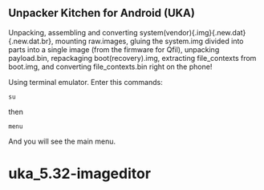 ## Unpacker Kitchen for Android (UKA)

 Unpacking, assembling and converting system(vendor){.img}{.new.dat}{.new.dat.br},
 mounting raw.images, gluing the system.img divided into parts into a single image (from the firmware for Qfil),
 unpacking payload.bin, repackaging boot(recovery).img,
 extracting file_contexts from boot.img,
 and converting file_contexts.bin right on the phone!

 Using terminal emulator.
 Enter this commands:

	su

then

	menu
	
 And you will see the main menu.
# uka_5.32-imageditor
